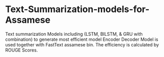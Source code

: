 # Text-Summarization-models-for-Assamese
Text summarization Models including (LSTM, BILSTM, &amp; GRU with combination) to generate most efficient model
Encoder Decoder Model is used together with FastText assamese bin.
The efficiency is calculated by ROUGE Scores.
